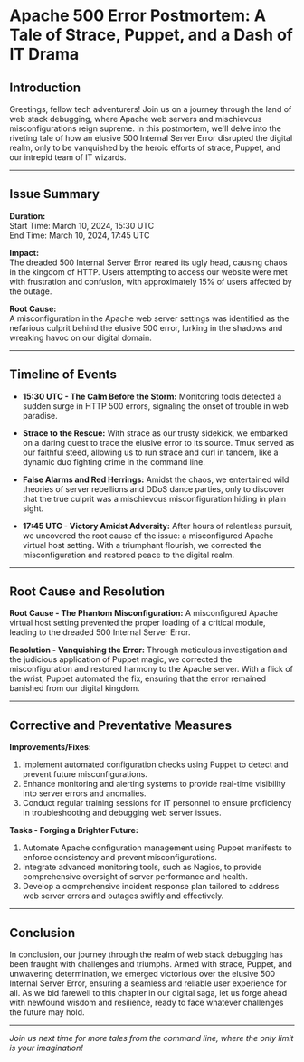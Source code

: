 # Apache 500 Error Postmortem: A Tale of Strace, Puppet, and a Dash of IT Drama

## Introduction

Greetings, fellow tech adventurers! Join us on a journey through the land of web stack debugging, where Apache web servers and mischievous misconfigurations reign supreme. In this postmortem, we'll delve into the riveting tale of how an elusive 500 Internal Server Error disrupted the digital realm, only to be vanquished by the heroic efforts of strace, Puppet, and our intrepid team of IT wizards.

---

## Issue Summary

**Duration:**  
Start Time: March 10, 2024, 15:30 UTC  
End Time: March 10, 2024, 17:45 UTC  

**Impact:**  
The dreaded 500 Internal Server Error reared its ugly head, causing chaos in the kingdom of HTTP. Users attempting to access our website were met with frustration and confusion, with approximately 15% of users affected by the outage.

**Root Cause:**  
A misconfiguration in the Apache web server settings was identified as the nefarious culprit behind the elusive 500 error, lurking in the shadows and wreaking havoc on our digital domain.

---

## Timeline of Events

- **15:30 UTC - The Calm Before the Storm:**
  Monitoring tools detected a sudden surge in HTTP 500 errors, signaling the onset of trouble in web paradise.

- **Strace to the Rescue:**
  With strace as our trusty sidekick, we embarked on a daring quest to trace the elusive error to its source. Tmux served as our faithful steed, allowing us to run strace and curl in tandem, like a dynamic duo fighting crime in the command line.

- **False Alarms and Red Herrings:**
  Amidst the chaos, we entertained wild theories of server rebellions and DDoS dance parties, only to discover that the true culprit was a mischievous misconfiguration hiding in plain sight.

- **17:45 UTC - Victory Amidst Adversity:**
  After hours of relentless pursuit, we uncovered the root cause of the issue: a misconfigured Apache virtual host setting. With a triumphant flourish, we corrected the misconfiguration and restored peace to the digital realm.

---

## Root Cause and Resolution

**Root Cause - The Phantom Misconfiguration:**
A misconfigured Apache virtual host setting prevented the proper loading of a critical module, leading to the dreaded 500 Internal Server Error.

**Resolution - Vanquishing the Error:**
Through meticulous investigation and the judicious application of Puppet magic, we corrected the misconfiguration and restored harmony to the Apache server. With a flick of the wrist, Puppet automated the fix, ensuring that the error remained banished from our digital kingdom.

---

## Corrective and Preventative Measures

**Improvements/Fixes:**
1. Implement automated configuration checks using Puppet to detect and prevent future misconfigurations.
2. Enhance monitoring and alerting systems to provide real-time visibility into server errors and anomalies.
3. Conduct regular training sessions for IT personnel to ensure proficiency in troubleshooting and debugging web server issues.

**Tasks - Forging a Brighter Future:**
1. Automate Apache configuration management using Puppet manifests to enforce consistency and prevent misconfigurations.
2. Integrate advanced monitoring tools, such as Nagios, to provide comprehensive oversight of server performance and health.
3. Develop a comprehensive incident response plan tailored to address web server errors and outages swiftly and effectively.

---

## Conclusion

In conclusion, our journey through the realm of web stack debugging has been fraught with challenges and triumphs. Armed with strace, Puppet, and unwavering determination, we emerged victorious over the elusive 500 Internal Server Error, ensuring a seamless and reliable user experience for all. As we bid farewell to this chapter in our digital saga, let us forge ahead with newfound wisdom and resilience, ready to face whatever challenges the future may hold.

---

*Join us next time for more tales from the command line, where the only limit is your imagination!*

